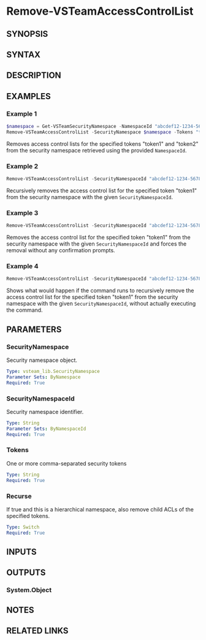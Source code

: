 <!-- #include "./common/header.md" -->

# Remove-VSTeamAccessControlList

## SYNOPSIS

<!-- #include "./synopsis/Remove-VSTeamAccessControlList.md" -->

## SYNTAX

## DESCRIPTION

<!-- #include "./synopsis/Remove-VSTeamAccessControlList.md" -->

## EXAMPLES

### Example 1
```powershell
$namespace = Get-VSTeamSecurityNamespace -NamespaceId "abcdef12-1234-5678-9abc-def123456789"
Remove-VSTeamAccessControlList -SecurityNamespace $namespace -Tokens "token1,token2"
```

Removes access control lists for the specified tokens "token1" and "token2" from the security namespace retrieved using the provided `NamespaceId`.

### Example 2
```powershell
Remove-VSTeamAccessControlList -SecurityNamespaceId "abcdef12-1234-5678-9abc-def123456789" -Tokens "token1" -Recurse
```

Recursively removes the access control list for the specified token "token1" from the security namespace with the given `SecurityNamespaceId`.

### Example 3
```powershell
Remove-VSTeamAccessControlList -SecurityNamespaceId "abcdef12-1234-5678-9abc-def123456789" -Tokens "token1" -Force
```

Removes the access control list for the specified token "token1" from the security namespace with the given `SecurityNamespaceId` and forces the removal without any confirmation prompts.

### Example 4
```powershell
Remove-VSTeamAccessControlList -SecurityNamespaceId "abcdef12-1234-5678-9abc-def123456789" -Tokens "token1" -Recurse -WhatIf
```

Shows what would happen if the command runs to recursively remove the access control list for the specified token "token1" from the security namespace with the given `SecurityNamespaceId`, without actually executing the command.

## PARAMETERS

### SecurityNamespace

Security namespace object.

```yaml
Type: vsteam_lib.SecurityNamespace
Parameter Sets: ByNamespace
Required: True
```

### SecurityNamespaceId

Security namespace identifier.

```yaml
Type: String
Parameter Sets: ByNamespaceId
Required: True
```

### Tokens

One or more comma-separated security tokens

```yaml
Type: String
Required: True
```

### Recurse

If true and this is a hierarchical namespace, also remove child ACLs of the specified tokens.

```yaml
Type: Switch
Required: True
```

<!-- #include "./params/forcegroup.md" -->

## INPUTS

## OUTPUTS

### System.Object

## NOTES

<!-- #include "./common/prerequisites.md" -->

## RELATED LINKS
